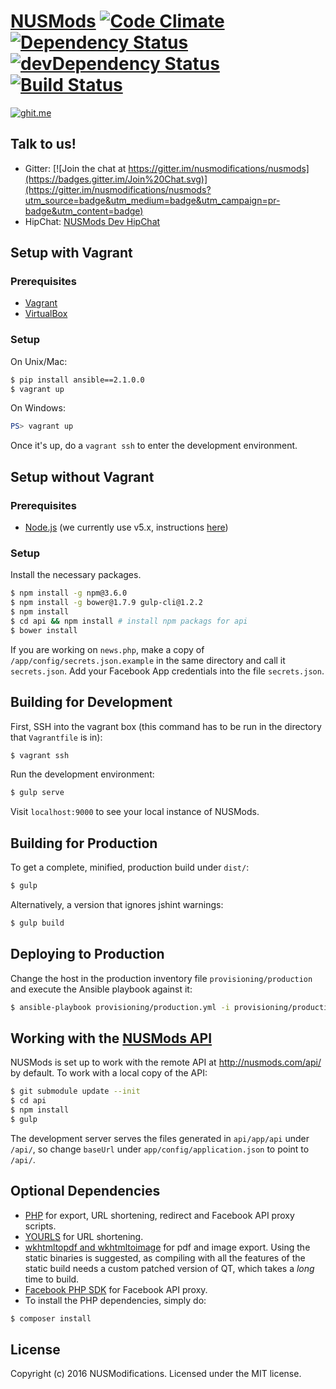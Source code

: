 # [NUSMods](http://nusmods.com) [![Code Climate](http://img.shields.io/codeclimate/github/nusmodifications/nusmods.svg)](https://codeclimate.com/github/nusmodifications/nusmods) [![Dependency Status](http://img.shields.io/david/nusmodifications/nusmods.svg)](https://david-dm.org/nusmodifications/nusmods) [![devDependency Status](http://img.shields.io/david/dev/nusmodifications/nusmods.svg)](https://david-dm.org/nusmodifications/nusmods#info=devDependencies) [![Build Status](https://travis-ci.org/nusmodifications/nusmods.svg?branch=master)](https://travis-ci.org/nusmodifications/nusmods)
[![ghit.me](https://ghit.me/badge.svg?repo=nusmodifications/nusmods)](https://ghit.me/repo/nusmodifications/nusmods)

## Talk to us!

- Gitter: [![Join the chat at https://gitter.im/nusmodifications/nusmods](https://badges.gitter.im/Join%20Chat.svg)](https://gitter.im/nusmodifications/nusmods?utm_source=badge&utm_medium=badge&utm_campaign=pr-badge&utm_content=badge)
- HipChat: [NUSMods Dev HipChat](https://www.hipchat.com/g3JuQhjNj)

## Setup with Vagrant

### Prerequisites

- [Vagrant](http://www.vagrantup.com/)
- [VirtualBox](https://www.virtualbox.org/)

### Setup

On Unix/Mac:

```bash
$ pip install ansible==2.1.0.0
$ vagrant up
```

On Windows:

```powershell
PS> vagrant up
```

Once it's up, do a `vagrant ssh` to enter the development environment.

## Setup without Vagrant

### Prerequisites

- [Node.js](http://nodejs.org) (we currently use v5.x, instructions [here](https://github.com/nodesource/distributions#installation-instructions))

### Setup

Install the necessary packages.
```bash
$ npm install -g npm@3.6.0
$ npm install -g bower@1.7.9 gulp-cli@1.2.2
$ npm install
$ cd api && npm install # install npm packags for api
$ bower install
```

If you are working on `news.php`, make a copy of `/app/config/secrets.json.example` in the same directory and call it `secrets.json`. Add your Facebook App credentials into the file `secrets.json`.

## Building for Development

First, SSH into the vagrant box (this command has to be run in the directory that `Vagrantfile` is in):

```bash
$ vagrant ssh
```

Run the development environment:

```bash
$ gulp serve
```

Visit `localhost:9000` to see your local instance of NUSMods.

## Building for Production

To get a complete, minified, production build under `dist/`:

```bash
$ gulp
```

Alternatively, a version that ignores jshint warnings:

```bash
$ gulp build
```

## Deploying to Production

Change the host in the production inventory file `provisioning/production` and
execute the Ansible playbook against it:

```bash
$ ansible-playbook provisioning/production.yml -i provisioning/production
```

## Working with the [NUSMods API](https://github.com/nusmodifications/nusmods-api)

NUSMods is set up to work with the remote API at http://nusmods.com/api/ by
default. To work with a local copy of the API:

```bash
$ git submodule update --init
$ cd api
$ npm install
$ gulp
```

The development server serves the files generated in `api/app/api` under
`/api/`, so change `baseUrl` under `app/config/application.json` to point to
`/api/`.

## Optional Dependencies

- [PHP](http://www.php.net) for export, URL shortening, redirect and Facebook API proxy scripts.
- [YOURLS](http://yourls.org/) for URL shortening.
- [wkhtmltopdf and wkhtmltoimage](http://wkhtmltopdf.org/) for pdf
  and image export. Using the static binaries is suggested, as compiling with
  all the features of the static build needs a custom patched version of QT,
  which takes a *long* time to build.
- [Facebook PHP SDK](https://github.com/facebook/facebook-php-sdk-v4) for Facebook API proxy.
- To install the PHP dependencies, simply do:
```bash
$ composer install
```

## License

Copyright (c) 2016 NUSModifications. Licensed under the MIT license.
